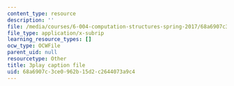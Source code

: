 ```yaml
---
content_type: resource
description: ''
file: /media/courses/6-004-computation-structures-spring-2017/68a6907c3ce0962b15d2c2644073a9c4_00KTZ7t_rWw.srt
file_type: application/x-subrip
learning_resource_types: []
ocw_type: OCWFile
parent_uid: null
resourcetype: Other
title: 3play caption file
uid: 68a6907c-3ce0-962b-15d2-c2644073a9c4
---
```

